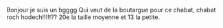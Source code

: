 Bonjour je suis un bgggg
Qui veut de la boutargue pour ce chabat, chabat roch hodech!!!!!??
20e la taille moyenne et 13 la petite. 

